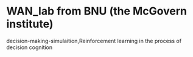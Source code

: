 #   WAN_lab   from BNU (the McGovern institute)
decision-making-simulaition,Reinforcement learning in the process of decision cognition 

